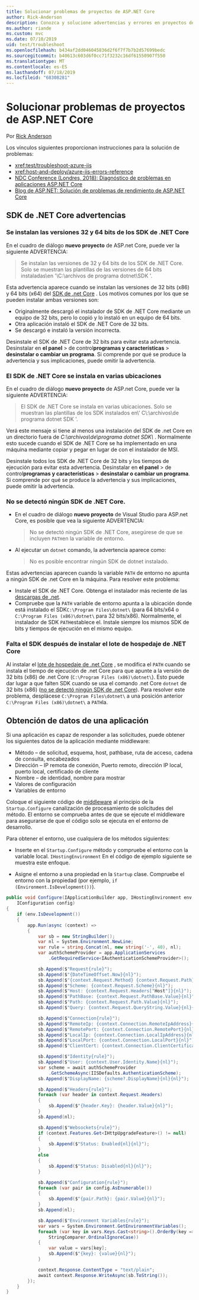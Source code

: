 ```yaml
---
title: Solucionar problemas de proyectos de ASP.NET Core
author: Rick-Anderson
description: Conozca y solucione advertencias y errores en proyectos de ASP.NET Core.
ms.author: riande
ms.custom: mvc
ms.date: 07/10/2019
uid: test/troubleshoot
ms.openlocfilehash: b434af2dd046045836d2f6f7f7b7b2d57699bedc
ms.sourcegitcommit: b40613c603d6f0cc71f3232c16df61550907f550
ms.translationtype: MT
ms.contentlocale: es-ES
ms.lasthandoff: 07/18/2019
ms.locfileid: "68308281"
---
```

# <a name="troubleshoot-aspnet-core-projects"></a>Solucionar problemas de proyectos de ASP.NET Core

Por [Rick Anderson](https://twitter.com/RickAndMSFT)

Los vínculos siguientes proporcionan instrucciones para la solución de problemas:

* <xref:test/troubleshoot-azure-iis>
* <xref:host-and-deploy/azure-iis-errors-reference>
* [NDC Conference (Londres, 2018): Diagnóstico de problemas en aplicaciones ASP.NET Core](https://www.youtube.com/watch?v=RYI0DHoIVaA)
* [Blog de ASP.NET: Solución de problemas de rendimiento de ASP.NET Core](https://blogs.msdn.microsoft.com/webdev/2018/05/23/asp-net-core-performance-improvements/)

## <a name="net-core-sdk-warnings"></a>SDK de .NET Core advertencias

### <a name="both-the-32-bit-and-64-bit-versions-of-the-net-core-sdk-are-installed"></a>Se instalan las versiones 32 y 64 bits de los SDK de .NET Core

En el cuadro de diálogo **nuevo proyecto** de ASP.net Core, puede ver la siguiente ADVERTENCIA:

> Se instalan las versiones de 32 y 64 bits de los SDK de .NET Core. Solo se muestran las plantillas de las versiones de 64 bits instaladas\\en '\\C:\\archivos de programa dotnet\\SDK '.

Esta advertencia aparece cuando se instalan las versiones de 32 bits (x86) y 64 bits (x64) del [SDK de .net Core](https://www.microsoft.com/net/download/all) . Los motivos comunes por los que se pueden instalar ambas versiones son:

* Originalmente descargó el instalador de SDK de .NET Core mediante un equipo de 32 bits, pero lo copió y lo instaló en un equipo de 64 bits.
* Otra aplicación instaló el SDK de .NET Core de 32 bits.
* Se descargó e instaló la versión incorrecta.

Desinstale el SDK de .NET Core de 32 bits para evitar esta advertencia. Desinstalar en **el panel** > de control**programas y características** > **desinstalar o cambiar un programa**. Si comprende por qué se produce la advertencia y sus implicaciones, puede omitir la advertencia.

### <a name="the-net-core-sdk-is-installed-in-multiple-locations"></a>El SDK de .NET Core se instala en varias ubicaciones

En el cuadro de diálogo **nuevo proyecto** de ASP.net Core, puede ver la siguiente ADVERTENCIA:

> El SDK de .NET Core se instala en varias ubicaciones. Solo se muestran las plantillas de los SDK instalados en\\' C\\:\\archivos\\de programa dotnet SDK '.

Verá este mensaje si tiene al menos una instalación del SDK de .net Core en un directorio fuera de *C:\\archivos\\de\\programa dotnet SDK\\* . Normalmente esto sucede cuando el SDK de .NET Core se ha implementado en una máquina mediante copiar y pegar en lugar de con el instalador de MSI.

Desinstale todos los SDK de .NET Core de 32 bits y los tiempos de ejecución para evitar esta advertencia. Desinstalar en **el panel** > de control**programas y características** > **desinstalar o cambiar un programa**. Si comprende por qué se produce la advertencia y sus implicaciones, puede omitir la advertencia.

### <a name="no-net-core-sdks-were-detected"></a>No se detectó ningún SDK de .NET Core.

* En el cuadro de diálogo **nuevo proyecto** de Visual Studio para ASP.net Core, es posible que vea la siguiente ADVERTENCIA:

  > No se detectó ningún SDK de .NET Core, asegúrese de que se incluyen `PATH`en la variable de entorno.

* Al ejecutar un `dotnet` comando, la advertencia aparece como:

  > No es posible encontrar ningún SDK de dotnet instalado.

Estas advertencias aparecen cuando la variable `PATH` de entorno no apunta a ningún SDK de .net Core en la máquina. Para resolver este problema:

* Instale el SDK de .NET Core. Obtenga el instalador más reciente de las [descargas de .net](https://dotnet.microsoft.com/download).
* Compruebe que la `PATH` variable de entorno apunta a la ubicación donde está instalado el SDK`C:\Program Files\dotnet\` (para 64 bits/x64 o `C:\Program Files (x86)\dotnet\` para 32 bits/x86). Normalmente, el instalador de SDK `PATH`establece el. Instale siempre los mismos SDK de bits y tiempos de ejecución en el mismo equipo.

### <a name="missing-sdk-after-installing-the-net-core-hosting-bundle"></a>Falta el SDK después de instalar el lote de hospedaje de .NET Core

Al instalar el [lote de hospedaje de .net Core](xref:host-and-deploy/iis/index#install-the-net-core-hosting-bundle) , se modifica el `PATH` cuando se instala el tiempo de ejecución de .net Core para que apunte a la versión de 32 bits (x86) de .net Core (`C:\Program Files (x86)\dotnet\`). Esto puede dar lugar a que falten SDK cuando se usa el comando .net Core `dotnet` de 32 bits (x86) ([no se detectó ningún SDK de .net Core](#no-net-core-sdks-were-detected)). Para resolver este problema, desplácese `C:\Program Files\dotnet\` a una posición anterior `C:\Program Files (x86)\dotnet\` a `PATH`la.

## <a name="obtain-data-from-an-app"></a>Obtención de datos de una aplicación

Si una aplicación es capaz de responder a las solicitudes, puede obtener los siguientes datos de la aplicación mediante middleware:

* Método &ndash; de solicitud, esquema, host, pathbase, ruta de acceso, cadena de consulta, encabezados
* Dirección &ndash; IP remota de conexión, Puerto remoto, dirección IP local, puerto local, certificado de cliente
* Nombre &ndash; de identidad, nombre para mostrar
* Valores de configuración
* Variables de entorno

Coloque el siguiente código de [middleware](xref:fundamentals/middleware/index#create-a-middleware-pipeline-with-iapplicationbuilder) al principio de la `Startup.Configure` canalización de procesamiento de solicitudes del método. El entorno se comprueba antes de que se ejecute el middleware para asegurarse de que el código solo se ejecuta en el entorno de desarrollo.

Para obtener el entorno, use cualquiera de los métodos siguientes:

* Inserte en el `Startup.Configure` método y compruebe el entorno con la variable local. `IHostingEnvironment` En el código de ejemplo siguiente se muestra este enfoque.

* Asigne el entorno a una propiedad en la `Startup` clase. Compruebe el entorno con la propiedad (por ejemplo, `if (Environment.IsDevelopment())`).

```csharp
public void Configure(IApplicationBuilder app, IHostingEnvironment env, 
    IConfiguration config)
{
    if (env.IsDevelopment())
    {
        app.Run(async (context) =>
        {
            var sb = new StringBuilder();
            var nl = System.Environment.NewLine;
            var rule = string.Concat(nl, new string('-', 40), nl);
            var authSchemeProvider = app.ApplicationServices
                .GetRequiredService<IAuthenticationSchemeProvider>();

            sb.Append($"Request{rule}");
            sb.Append($"{DateTimeOffset.Now}{nl}");
            sb.Append($"{context.Request.Method} {context.Request.Path}{nl}");
            sb.Append($"Scheme: {context.Request.Scheme}{nl}");
            sb.Append($"Host: {context.Request.Headers["Host"]}{nl}");
            sb.Append($"PathBase: {context.Request.PathBase.Value}{nl}");
            sb.Append($"Path: {context.Request.Path.Value}{nl}");
            sb.Append($"Query: {context.Request.QueryString.Value}{nl}{nl}");

            sb.Append($"Connection{rule}");
            sb.Append($"RemoteIp: {context.Connection.RemoteIpAddress}{nl}");
            sb.Append($"RemotePort: {context.Connection.RemotePort}{nl}");
            sb.Append($"LocalIp: {context.Connection.LocalIpAddress}{nl}");
            sb.Append($"LocalPort: {context.Connection.LocalPort}{nl}");
            sb.Append($"ClientCert: {context.Connection.ClientCertificate}{nl}{nl}");

            sb.Append($"Identity{rule}");
            sb.Append($"User: {context.User.Identity.Name}{nl}");
            var scheme = await authSchemeProvider
                .GetSchemeAsync(IISDefaults.AuthenticationScheme);
            sb.Append($"DisplayName: {scheme?.DisplayName}{nl}{nl}");

            sb.Append($"Headers{rule}");
            foreach (var header in context.Request.Headers)
            {
                sb.Append($"{header.Key}: {header.Value}{nl}");
            }
            sb.Append(nl);

            sb.Append($"Websockets{rule}");
            if (context.Features.Get<IHttpUpgradeFeature>() != null)
            {
                sb.Append($"Status: Enabled{nl}{nl}");
            }
            else
            {
                sb.Append($"Status: Disabled{nl}{nl}");
            }

            sb.Append($"Configuration{rule}");
            foreach (var pair in config.AsEnumerable())
            {
                sb.Append($"{pair.Path}: {pair.Value}{nl}");
            }
            sb.Append(nl);

            sb.Append($"Environment Variables{rule}");
            var vars = System.Environment.GetEnvironmentVariables();
            foreach (var key in vars.Keys.Cast<string>().OrderBy(key => key, 
                StringComparer.OrdinalIgnoreCase))
            {
                var value = vars[key];
                sb.Append($"{key}: {value}{nl}");
            }

            context.Response.ContentType = "text/plain";
            await context.Response.WriteAsync(sb.ToString());
        });
    }
}
```
